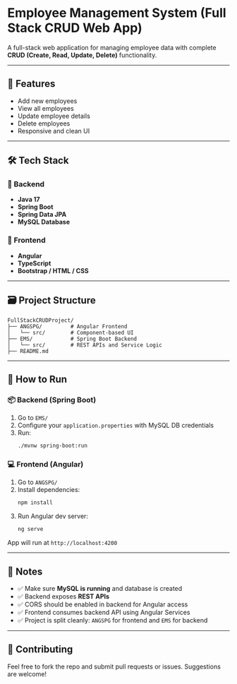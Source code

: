 
# Employee Management System (Full Stack CRUD Web App)

A full-stack web application for managing employee data with complete **CRUD (Create, Read, Update, Delete)** functionality.

---

## 🚀 Features

- Add new employees
- View all employees
- Update employee details
- Delete employees
- Responsive and clean UI

---

## 🛠️ Tech Stack

### 🔧 Backend
- **Java 17**
- **Spring Boot**
- **Spring Data JPA**
- **MySQL Database**

### 🎨 Frontend
- **Angular**
- **TypeScript**
- **Bootstrap / HTML / CSS**

---

## 🗃️ Project Structure

```
FullStackCRUDProject/
├── ANGSPG/         # Angular Frontend
│   └── src/        # Component-based UI
├── EMS/            # Spring Boot Backend
│   └── src/        # REST APIs and Service Logic
├── README.md
```

---

## 🔧 How to Run

### 📦 Backend (Spring Boot)

1. Go to `EMS/`
2. Configure your `application.properties` with MySQL DB credentials
3. Run:
   ```bash
   ./mvnw spring-boot:run
   ```

### 💻 Frontend (Angular)

1. Go to `ANGSPG/`
2. Install dependencies:
   ```bash
   npm install
   ```
3. Run Angular dev server:
   ```bash
   ng serve
   ```

App will run at `http://localhost:4200`

---

## 📌 Notes

- ✅ Make sure **MySQL is running** and database is created
- ✅ Backend exposes **REST APIs**
- ✅ CORS should be enabled in backend for Angular access
- ✅ Frontend consumes backend API using Angular Services
- ✅ Project is split cleanly: `ANGSPG` for frontend and `EMS` for backend

---

## 🤝 Contributing

Feel free to fork the repo and submit pull requests or issues. Suggestions are welcome!

